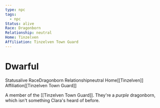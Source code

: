 ```yaml
---
type: npc
tags:
  - npc
Status: alive
Race: Dragonborn
Relationship: neutral
Home: Tinzelven
Affiliation: Tinzelven Town Guard
---
```


# Dwarful
<span class="dataview inline-field"><span class="inline-field-key">Status</span><span class="inline-field-value">alive</span></span>
<span class="dataview inline-field"><span class="inline-field-key">Race</span><span class="inline-field-value">Dragonborn</span></span>
<span class="dataview inline-field"><span class="inline-field-key">Relationship</span><span class="inline-field-value">neutral</span></span>
<span class="dataview inline-field"><span class="inline-field-key">Home</span><span class="inline-field-value">[[Tinzelven]]</span></span>
<span class="dataview inline-field"><span class="inline-field-key">Affiliation</span><span class="inline-field-value">[[Tinzelven Town Guard]]</span></span>

A member of the [[Tinzelven Town Guard]].  They're a *purple* dragonborn, which isn't something Clara's heard of before. 
